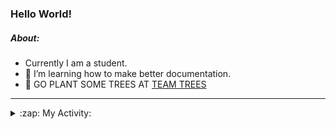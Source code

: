### Hello World!

##### About:
- Currently I am a student.
- 🌱 I’m learning how to make better documentation.
- 🌱 GO PLANT SOME TREES AT [TEAM TREES](https://teamtrees.org/)

---
<details>
  <summary>:zap: My Activity:</summary>
  
<!--START_SECTION:waka-->
![Code Time](http://img.shields.io/badge/Code%20Time-1%2C108%20hrs%206%20mins-blue)

**I'm a Night 🦉** 

```text
🌞 Morning                1318 commits        ██░░░░░░░░░░░░░░░░░░░░░░░   08.95 % 
🌆 Daytime                5189 commits        █████████░░░░░░░░░░░░░░░░   35.23 % 
🌃 Evening                4222 commits        ███████░░░░░░░░░░░░░░░░░░   28.66 % 
🌙 Night                  4001 commits        ███████░░░░░░░░░░░░░░░░░░   27.16 % 
```
📅 **I'm Most Productive on Wednesday** 

```text
Monday                   2255 commits        ████░░░░░░░░░░░░░░░░░░░░░   15.31 % 
Tuesday                  1774 commits        ███░░░░░░░░░░░░░░░░░░░░░░   12.04 % 
Wednesday                3503 commits        ██████░░░░░░░░░░░░░░░░░░░   23.78 % 
Thursday                 1797 commits        ███░░░░░░░░░░░░░░░░░░░░░░   12.20 % 
Friday                   1463 commits        ██░░░░░░░░░░░░░░░░░░░░░░░   09.93 % 
Saturday                 1341 commits        ██░░░░░░░░░░░░░░░░░░░░░░░   09.10 % 
Sunday                   2597 commits        ████░░░░░░░░░░░░░░░░░░░░░   17.63 % 
```


📊 **This Week I Spent My Time On** 

```text
🔥 Editors: 
VS Code                  15 hrs 3 mins       █████████████████████████   100.00 % 

🐱‍💻 Projects: 
praise                   10 hrs 8 mins       █████████████████░░░░░░░░   67.33 % 
skillgraff               2 hrs 48 mins       █████░░░░░░░░░░░░░░░░░░░░   18.65 % 
CSF22                    2 hrs 6 mins        ████░░░░░░░░░░░░░░░░░░░░░   14.02 % 
```


 Last Updated on 18/04/2023 00:13:44 UTC
<!--END_SECTION:waka-->
</details>
